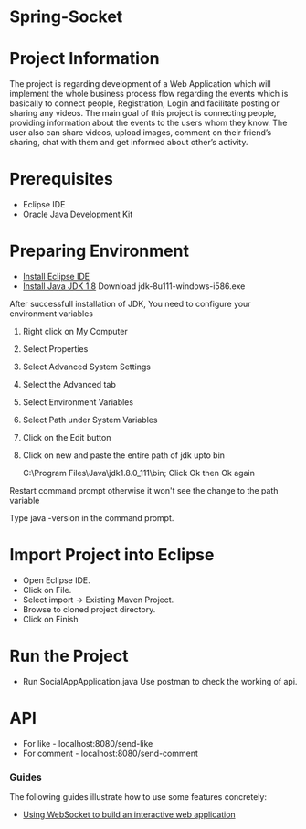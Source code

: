 # Spring-Socket

# Project Information
The project is regarding development of a Web Application which will implement the whole
business process flow regarding the events which is basically to connect people, Registration,
Login and facilitate posting or sharing any videos.
The main goal of this project is connecting people, providing information about the events to the
users whom they know. The user also can share videos, upload images, comment on their
friend’s sharing, chat with them and get informed about other’s activity.

# Prerequisites
* Eclipse IDE
* Oracle Java Development Kit

# Preparing Environment
* [Install Eclipse IDE](https://www.eclipse.org/downloads/packages/installer)
* [Install Java JDK 1.8](https://www.oracle.com/in/java/technologies/javase/javase8-archive-downloads.html)
Download jdk-8u111-windows-i586.exe 

After successfull installation of JDK, You need to configure your environment variables
1. Right click on My Computer
2. Select Properties
3. Select Advanced System Settings
4. Select the Advanced tab
5. Select Environment Variables
6. Select Path under System Variables
7. Click on the Edit button
8. Click on new and paste the entire path of jdk upto bin

	C:\Program Files\Java\jdk1.8.0_111\bin;
Click Ok then Ok again

Restart command prompt otherwise it won't see the change to the path variable

Type java -version in the command prompt. 


# Import Project into Eclipse

* Open Eclipse IDE.
* Click on File.
* Select import -> Existing Maven Project.
* Browse to cloned project directory.
* Click on Finish


# Run the Project
* Run SocialAppApplication.java
Use postman to check the working of api.
 
 
# API
* For like - localhost:8080/send-like
* For comment - localhost:8080/send-comment 



### Guides
The following guides illustrate how to use some features concretely:

* [Using WebSocket to build an interactive web application](https://spring.io/guides/gs/messaging-stomp-websocket/)
